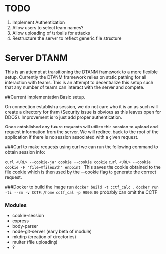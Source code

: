 # TODO
1. Implement Authentication
2. Allow users to select team names?
3. Allow uploading of tarballs for attacks
4. Restructure the server to reflect generic file structure
# Server DTANM

This is an attempt at transitioning the DTANM framework to a more flexible setup. Currently the DTANM framework relies on static pathing for all interaction with teams. This is an attempt to decentralize this setup such that any number of teams can interact with the server and compete.

##Current Implementation
Basic setup.

On connection establish a session, we do not care who it is an as such will create a directory for them (Security issue is obvious as this leaves open for DDOS). Improvement is to just add proper authentication.

Once established any future requests will utilize this session to upload and request information from the server. We will redirect back to the root of the application if there is no session associated with a given request.

###Curl
to make requests using curl we can run the following command to obtain session info:

```curl <URL> --cookie-jar cookie --cookie cookie```
```curl <URL> --cookie cookie -F "file=@filepath" enpoint ```
This saves the cookie obtained to the file cookie which is then used by the --cookie flag to generate the correct request.

###Docker
to build the image run 
```docker build -t cctf_calc .```
```docker run -ti --rm -v CCTF:/home cctf_cal -p 9000:80```
probably can omit the CCTF

### Modules
* cookie-session
* express
* body-parser
* node-git-server (early beta of module)
* mkdirp (creation of directories)
* multer (file uploading)
* ?


